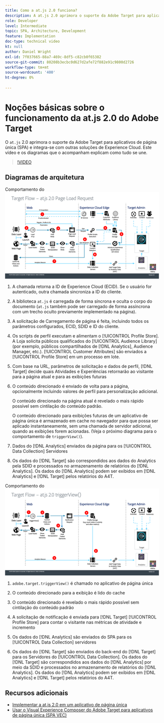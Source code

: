 ```yaml
---
title: Como a at.js 2.0 funciona?
description: A at.js 2.0 aprimora o suporte da Adobe Target para aplicativos de página única (SPA) e integra-se com outras soluções de Experience Cloud. Este vídeo e os diagramas que o acompanham explicam como tudo se une.
role: Developer
level: Intermediate
topic: SPA, Architecture, Development
feature: Implementation
doc-type: technical video
kt: null
author: Daniel Wright
exl-id: 7f037665-88a7-469c-8df5-c82cb0f65382
source-git-commit: 80208b3ecbc0d627d2afe72f882e91c9800d2726
workflow-type: tm+mt
source-wordcount: '400'
ht-degree: 0%

---
```


# Noções básicas sobre o funcionamento da at.js 2.0 do Adobe Target

O `at.js` 2.0 aprimora o suporte da Adobe Target para aplicativos de página única (SPA) e integra-se com outras soluções de Experience Cloud. Este vídeo e os diagramas que o acompanham explicam como tudo se une.

>[!VIDEO](https://video.tv.adobe.com/v/26250?quality=12)

## Diagramas de arquitetura

Comportamento do ![at.js 2.0 no carregamento da página](assets/pageload.png)

1. A chamada retorna a ID de Experience Cloud (ECID). Se o usuário for autenticado, outra chamada sincroniza a ID do cliente.

1. A biblioteca `at.js` é carregada de forma síncrona e oculta o corpo do documento (`at.js` também pode ser carregado de forma assíncrona com um trecho oculto previamente implementado na página).

1. A solicitação de Carregamento de página é feita, incluindo todos os parâmetros configurados, ECID, SDID e ID do cliente.

1. Os scripts de perfil executam e alimentam o [!UICONTROL Profile Store]. A Loja solicita públicos qualificados do [!UICONTROL Audience Library] (por exemplo, públicos compartilhados de [!DNL Analytics], Audience Manager, etc.). [!UICONTROL Customer Attributes] são enviados a [!UICONTROL Profile Store] em um processo em lote.
1. Com base na URL, parâmetros de solicitação e dados de perfil, [!DNL Target] decide quais Atividades e Experiências retornarão ao visitante para a página atual e para as exibições futuras

1. O conteúdo direcionado é enviado de volta para a página, opcionalmente incluindo valores de perfil para personalização adicional.

   O conteúdo direcionado na página atual é revelado o mais rápido possível sem cintilação do conteúdo padrão.

   O conteúdo direcionado para exibições futuras de um aplicativo de página única é armazenado em cache no navegador para que possa ser aplicado instantaneamente, sem uma chamada de servidor adicional, quando as exibições forem acionadas. (Veja o próximo diagrama para o comportamento de `triggerView()`).

1. Dados do [!DNL Analytics] enviados da página para os [!UICONTROL Data Collection] Servidores
1. Os dados do [!DNL Target] são correspondidos aos dados do Analytics pela SDID e processados no armazenamento de relatórios do [!DNL Analytics]. Os dados do [!DNL Analytics] podem ser exibidos em [!DNL Analytics] e [!DNL Target] pelos relatórios do A4T.

Comportamento do ![at.js 2.0 quando a função triggerView() é usada](assets/triggerview.png)

1. `adobe.target.triggerView()` é chamado no aplicativo de página única
1. O conteúdo direcionado para a exibição é lido do cache

1. O conteúdo direcionado é revelado o mais rápido possível sem cintilação do conteúdo padrão

1. A solicitação de notificação é enviada para [!DNL Target] [!UICONTROL Profile Store] para contar o visitante nas métricas de atividade e incremento
1. Os dados do [!DNL Analytics] são enviados do SPA para os [!UICONTROL Data Collection] servidores

1. Os dados do [!DNL Target] são enviados do back-end do [!DNL Target] para os Servidores do [!UICONTROL Data Collection]. Os dados do [!DNL Target] são correspondidos aos dados do [!DNL Analytics] por meio da SDID e processados no armazenamento de relatórios do [!DNL Analytics]. Os dados do [!DNL Analytics] podem ser exibidos em [!DNL Analytics] e [!DNL Target] pelos relatórios do A4T.

## Recursos adicionais

* [Implementar a at.js 2.0 em um aplicativo de página única](implement-atjs-20-in-a-single-page-application.md)
* [Usar o Visual Experience Composer do Adobe Target para aplicativos de página única (SPA VEC)](../experiences/use-the-visual-experience-composer-for-single-page-applications.md)
